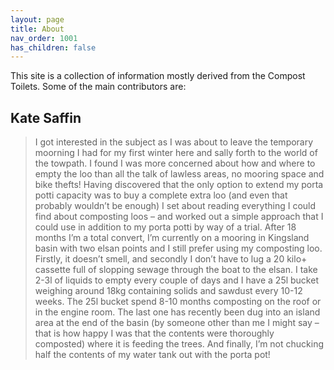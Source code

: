 ```yaml
---
layout: page
title: About
nav_order: 1001
has_children: false
---
```

This site is a collection of information mostly derived from the Compost Toilets. Some of the main contributors are:

## Kate Saffin

> I got interested in the subject as I was about to leave the temporary moorning I had for my first winter here and sally forth to the world of the towpath. I found I was more concerned about how and where to empty the loo than all the talk of lawless areas, no mooring space and bike thefts! Having discovered that the only option to extend my porta potti capacity was to buy a complete extra loo (and even that probably wouldn’t be enough) I set about reading everything I could find about composting loos – and worked out a simple approach that I could use in addition to my porta potti by way of a trial. After 18 months I’m a total convert, I’m currently on a mooring in Kingsland basin with two elsan points and I still prefer using my composting loo. Firstly, it doesn’t smell, and secondly I don’t have to lug a 20 kilo+ cassette full of slopping sewage through the boat to the elsan. I take 2-3l of liquids to empty every couple of days and I have a 25l bucket weighing around 18kg containing solids and sawdust every 10-12 weeks. The 25l bucket spend 8-10 months composting on the roof or in the engine room. The last one has recently been dug into an island area at the end of the basin (by someone other than me I might say – that is how happy I was that the contents were thoroughly composted) where it is feeding the trees. And finally, I’m not chucking half the contents of my water tank out with the porta pot!